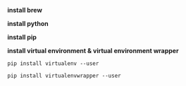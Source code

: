 **install brew**

**install python**

**install pip**

**install virtual environment & virtual environment wrapper**

```pip install virtualenv --user```

```pip install virtualenvwrapper --user```
